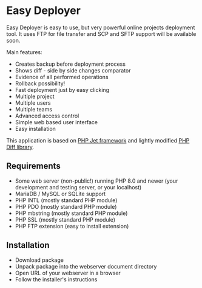 # Easy Deployer

Easy Deployer is easy to use, but very powerful online projects deployment tool. It uses FTP for file transfer and SCP and SFTP support will be available soon.

Main features:

* Creates backup before deployment process
* Shows diff - side by side changes comparator
* Evidence of all performed operations
* Rollback possibility!
* Fast deployment just by easy clicking
* Multiple project 
* Multiple users
* Multiple teams
* Advanced access control
* Simple web based user interface
* Easy installation

This application is based on [PHP Jet framework](https://github.com/mirekmarek/php-jet) and lightly modified [PHP Diff library](https://github.com/chrisboulton/php-diff).

## Requirements

* Some web server (non-public!) running PHP 8.0 and newer (your development and testing server, or your localhost)
* MariaDB / MySQL or SQLite support
* PHP INTL (mostly standard PHP module)
* PHP PDO (mostly standard PHP module)
* PHP mbstring (mostly standard PHP module)
* PHP SSL (mostly standard PHP module)
* PHP FTP extension (easy to install extension)

## Installation
* Download package
* Unpack package into the webserver document directory
* Open URL of your webserver in a browser
* Follow the installer's instructions